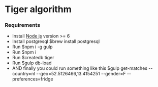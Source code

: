 # Tiger algorithm

### Requirements
+ Install [Node js](https://nodejs.org/en/) version >= 6
+ Install postgresql $brew install postgresql
+ Run $npm i -g gulp
+ Run $npm i
+ Run $createdb tiger
+ Run $gulp db-load
+ AND finally you could run something like this $gulp get-matches --country=nl --geo=52.5126466,13.4154251 --gender=F --preferences=fridge
